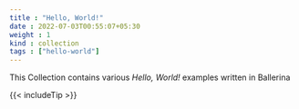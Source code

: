 ```yaml
---
title : "Hello, World!"
date : 2022-07-03T00:55:07+05:30
weight : 1
kind : collection 
tags : ["hello-world"]
---
```


This Collection contains various *Hello, World!* examples written in Ballerina 

<!--more-->

{{< includeTip >}}